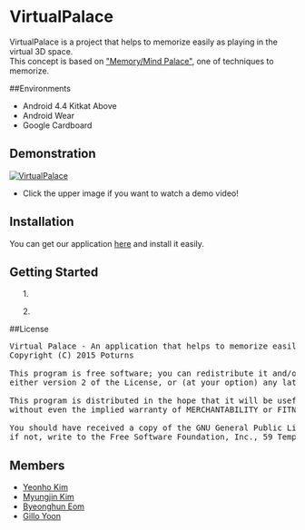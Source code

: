 # VirtualPalace
VirtualPalace is a project that helps to memorize easily as playing in the virtual 3D space.<br>
This concept is based on ["Memory/Mind Palace"](https://en.wikipedia.org/wiki/Method_of_loci), one of techniques to memorize.<br>


##Environments
- Android 4.4 Kitkat Above 
- Android Wear
- Google Cardboard

## Demonstration
[![VirtualPalace](http://blog.artofmemory.com/files/2011/03/Emma-Willard-1846-temple.jpg)](http://youtu.be/ "Go into the VirtualPalace!")
- Click the upper image if you want to watch a demo video!

## Installation
You can get our application [here]() and install it easily.
 
## Getting Started
<ol>1. </ol> 
<ol>2. </ol>



##License
<pre>
Virtual Palace - An application that helps to memorize easily as playing in the virtual 3D space and augmented reality.
Copyright (C) 2015 Poturns <https://github.com/Poturns>

This program is free software; you can redistribute it and/or modify it under the terms of the GNU General Public License as published by the Free Software Foundation;
either version 2 of the License, or (at your option) any later version.

This program is distributed in the hope that it will be useful, but WITHOUT ANY WARRANTY;
without even the implied warranty of MERCHANTABILITY or FITNESS FOR A PARTICULAR PURPOSE. See the GNU General Public License for more details.

You should have received a copy of the GNU General Public License along with this program;
if not, write to the Free Software Foundation, Inc., 59 Temple Place, Suite 330, Boston, MA 02111-1307 USA
</pre>

## Members
- [Yeonho Kim]()
- [Myungjin Kim]()
- [Byeonghun Eom]()
- [Gillo Yoon]()
